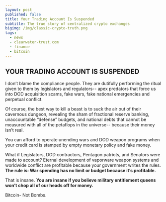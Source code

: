 ```yaml
---
layout: post
published: false
title: Your Trading Account Is Suspended
subtitle: The true story of centralized crypto exchanges
bigimg: /img/classic-crypto-truth.png
tags:
  - news
  - clearwater-trust.com
  - finance
  - bitcoin
---
```

## YOUR TRADING ACCOUNT IS SUSPENDED

I don’t blame the compliance people. They are dutifully performing the ritual given to them by legislators and regulators-- apex predators that force us into DOD acquisition scams, fake wars, fake national emergencies and perpetual conflict.

Of course, the best way to kill a beast is to suck the air out of their cavernous dungeon, revealing the sham of fractional reserve banking, unaccountable “defense” budgets, and national debts that cannot be measured with all of the petaflops in the universe-- because their money isn’t real.

You can afford to operate unending wars and DOD weapon programs when your credit card is stamped by empty monetary policy and fake money.

What if Legislators, DOD contractors, Pentagon patriots, and Senators were made to account? Eternal development of vaporware weapon systems and worldwide conflict are profitable because your government writes the rules. **The rule is: War spending has no limit or budget because it’s profitable.**

That is insane. **You are insane if you believe military entitlement queens won’t chop all of our heads off for money.**       

Bitcoin- Not Bombs.
